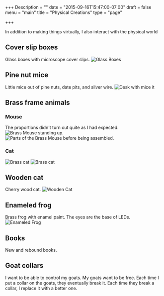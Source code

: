 +++
Description = ""
date = "2015-09-16T15:47:00-07:00"
draft = false
menu = "main"
title = "Physical Creations"
type = "page"

+++

In addition to making things virtually, I also interact with the physical world

## Cover slip boxes
Glass boxes with microscope cover slips.
![Glass Boxes](/images/glass-box.jpeg)

## Pine nut mice
Little mice out of pine nuts, date pits, and silver wire.
![Desk with mice it](/images/mouse-desk.jpeg)

## Brass frame animals

### Mouse
The proportions didn't turn out quite as I had expected.
![Brass Mouse standing up.](/images/brass-mouse.jpeg)
![Parts of the Brass Mouse before being assembled.](/images/brass-mouse-parts.jpeg)

### Cat
![Brass cat](/images/brass-cat1.jpeg)
![Brass cat](/images/brass-cat2.jpeg)

## Wooden cat
Cherry wood cat.
![Wooden Cat](/images/wood-cat.jpeg)

## Enameled frog
Brass frog with enamel paint. The eyes are the base of LEDs.
![Enameled Frog](/images/frog.jpeg)

## Books
New and rebound books.

## Goat collars
I want to be able to control my goats.
My goats want to be free.
Each time I put a collar on the goats, they eventually break it.
Each time they break a collar, I replace it with a better one.
